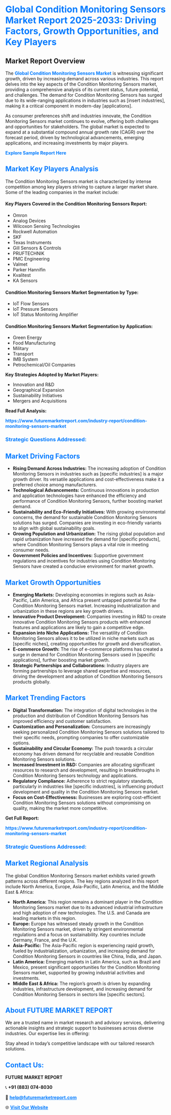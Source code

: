 <h1 style="color: #007BFF;">Global Condition Monitoring Sensors Market Report 2025-2033: Driving Factors, Growth Opportunities, and Key Players</h1>

<section id="overview">
<h2>Market Report Overview</h2>
<p>The <a href="https://www.futuremarketreport.com/industry-report/condition-monitoring-sensors-market" style="color: #007BFF; text-decoration: none;"><strong>Global Condition Monitoring Sensors Market</strong></a> is witnessing significant growth, driven by increasing demand across various industries. This report delves into the key aspects of the Condition Monitoring Sensors market, providing a comprehensive analysis of its current status, future potential, and challenges. The demand for Condition Monitoring Sensors has surged due to its wide-ranging applications in industries such as [insert industries], making it a critical component in modern-day [applications].</p>
<p>As consumer preferences shift and industries innovate, the Condition Monitoring Sensors market continues to evolve, offering both challenges and opportunities for stakeholders. The global market is expected to expand at a substantial compound annual growth rate (CAGR) over the forecast period, driven by technological advancements, emerging applications, and increasing investments by major players.</p>
</section>

<section id="overview">
<p><a href="https://www.futuremarketreport.com/request-sample/reportId=76550" style="color: #007BFF; text-decoration: none;"><strong>Explore Sample Report Here</strong></a></p>
</section>

<section id="key-players">
<h2 style="color: #007BFF;">Market Key Players Analysis</h2>
<p>The Condition Monitoring Sensors market is characterized by intense competition among key players striving to capture a larger market share. Some of the leading companies in the market include:</p>
<h4>Key Players Covered in the Condition Monitoring Sensors Report:</h4>
<ul><li>Omron</li><li>Analog Devices</li><li>Wilcoxon Sensing Technologies</li><li>Rockwell Automation</li><li>SKF</li><li>Texas Instruments</li><li>Gill Sensors &amp; Controls</li><li>PRUFTECHNIK</li><li>PMC Engineering</li><li>Valmet</li><li>Parker Hannifin</li><li>Kvalitest</li><li>KA Sensors</li></ul>
<h4>Condition Monitoring Sensors Market Segmentation by Type:</h4>
<ul><li>IoT Flow Sensors</li><li>IoT Pressure Sensors</li><li>IoT Status Monitoring Amplifier</li></ul>

<h4>Condition Monitoring Sensors Market Segmentation by Application:</h4>
<ul><li>Green Energy</li><li>Food Manufacturing</li><li>Military</li><li>Transport</li><li>IMB System</li><li>Petrochemical/Oil Companies</li></ul>
<p><strong>Key Strategies Adopted by Market Players:</strong></p>
<ul>
<li>Innovation and R&D</li>
<li>Geographical Expansion</li>
<li>Sustainability Initiatives</li>
<li>Mergers and Acquisitions</li>
</ul>
</section>

<section>
<p><strong>Read Full Analysis: </strong></p><a href="https://www.futuremarketreport.com/industry-report/condition-monitoring-sensors-market" style="color: #007BFF; text-decoration: none;"><strong>https://www.futuremarketreport.com/industry-report/condition-monitoring-sensors-market</strong></a>
<h3 style="color: #007BFF;">Strategic Questions Addressed:</h3>
</section>

<section id="driving-factors">
<h2 style="color: #007BFF;">Market Driving Factors</h2>
<ul>
<li><strong>Rising Demand Across Industries:</strong> The increasing adoption of Condition Monitoring Sensors in industries such as [specific industries] is a major growth driver. Its versatile applications and cost-effectiveness make it a preferred choice among manufacturers.</li>
<li><strong>Technological Advancements:</strong> Continuous innovations in production and application technologies have enhanced the efficiency and performance of Condition Monitoring Sensors, further boosting market demand.</li>
<li><strong>Sustainability and Eco-Friendly Initiatives:</strong> With growing environmental concerns, the demand for sustainable Condition Monitoring Sensors solutions has surged. Companies are investing in eco-friendly variants to align with global sustainability goals.</li>
<li><strong>Growing Population and Urbanization:</strong> The rising global population and rapid urbanization have increased the demand for [specific products], where Condition Monitoring Sensors plays a vital role in meeting consumer needs.</li>
<li><strong>Government Policies and Incentives:</strong> Supportive government regulations and incentives for industries using Condition Monitoring Sensors have created a conducive environment for market growth.</li>
</ul>
</section>

<section id="growth-opportunities">
<h2 style="color: #007BFF;">Market Growth Opportunities</h2>
<ul>
<li><strong>Emerging Markets:</strong> Developing economies in regions such as Asia-Pacific, Latin America, and Africa present untapped potential for the Condition Monitoring Sensors market. Increasing industrialization and urbanization in these regions are key growth drivers.</li>
<li><strong>Innovative Product Development:</strong> Companies investing in R&D to create innovative Condition Monitoring Sensors products with enhanced features and applications are likely to gain a competitive edge.</li>
<li><strong>Expansion into Niche Applications:</strong> The versatility of Condition Monitoring Sensors allows it to be utilized in niche markets such as [specific niches], creating opportunities for growth and diversification.</li>
<li><strong>E-commerce Growth:</strong> The rise of e-commerce platforms has created a surge in demand for Condition Monitoring Sensors used in [specific applications], further boosting market growth.</li>
<li><strong>Strategic Partnerships and Collaborations:</strong> Industry players are forming partnerships to leverage shared expertise and resources, driving the development and adoption of Condition Monitoring Sensors products globally.</li>
</ul>
</section>

<section id="trending-factors">
<h2 style="color: #007BFF;">Market Trending Factors</h2>
<ul>
<li><strong>Digital Transformation:</strong> The integration of digital technologies in the production and distribution of Condition Monitoring Sensors has improved efficiency and customer satisfaction.</li>
<li><strong>Customization and Personalization:</strong> Consumers are increasingly seeking personalized Condition Monitoring Sensors solutions tailored to their specific needs, prompting companies to offer customizable options.</li>
<li><strong>Sustainability and Circular Economy:</strong> The push towards a circular economy has driven demand for recyclable and reusable Condition Monitoring Sensors solutions.</li>
<li><strong>Increased Investment in R&D:</strong> Companies are allocating significant resources to research and development, resulting in breakthroughs in Condition Monitoring Sensors technology and applications.</li>
<li><strong>Regulatory Compliance:</strong> Adherence to strict regulatory standards, particularly in industries like [specific industries], is influencing product development and quality in the Condition Monitoring Sensors market.</li>
<li><strong>Focus on Cost-Effectiveness:</strong> Businesses are exploring cost-efficient Condition Monitoring Sensors solutions without compromising on quality, making the market more competitive.</li>
</ul>
</section>

<section>
<p><strong>Get Full Report: </strong></p><a href="https://www.futuremarketreport.com/industry-report/condition-monitoring-sensors-market" style="color: #007BFF; text-decoration: none;"><strong>https://www.futuremarketreport.com/industry-report/condition-monitoring-sensors-market</strong></a>
<h3 style="color: #007BFF;">Strategic Questions Addressed:</h3>
</section>


<section id="regional-analysis">
<h2 style="color: #007BFF;">Market Regional Analysis</h2>
<p>The global Condition Monitoring Sensors market exhibits varied growth patterns across different regions. The key regions analyzed in this report include North America, Europe, Asia-Pacific, Latin America, and the Middle East & Africa:</p>
<ul>
<li><strong>North America:</strong> This region remains a dominant player in the Condition Monitoring Sensors market due to its advanced industrial infrastructure and high adoption of new technologies. The U.S. and Canada are leading markets in this region.</li>
<li><strong>Europe:</strong> Europe has witnessed steady growth in the Condition Monitoring Sensors market, driven by stringent environmental regulations and a focus on sustainability. Key countries include Germany, France, and the U.K.</li>
<li><strong>Asia-Pacific:</strong> The Asia-Pacific region is experiencing rapid growth, fueled by industrialization, urbanization, and increasing demand for Condition Monitoring Sensors in countries like China, India, and Japan.</li>
<li><strong>Latin America:</strong> Emerging markets in Latin America, such as Brazil and Mexico, present significant opportunities for the Condition Monitoring Sensors market, supported by growing industrial activities and investments.</li>
<li><strong>Middle East & Africa:</strong> The region’s growth is driven by expanding industries, infrastructure development, and increasing demand for Condition Monitoring Sensors in sectors like [specific sectors].</li>
</ul>
</section>

<footer>
<h2 style="color: #007BFF;">About FUTURE MARKET REPORT</h2>
<p>We are a trusted name in market research and advisory services, delivering actionable insights and strategic support to businesses across diverse industries. Our expertise lies in offering:</p>

<p>Stay ahead in today’s competitive landscape with our tailored research solutions.</p>

<h2 style="color: #007BFF;">Contact Us:</h2>
<p><strong>FUTURE MARKET REPORT</strong></p>
<p>📞 <strong>+91 (883) 074-8030</strong></p>
<p>📧 <strong><a href="mailto:help@futuremarketreport.com" style="color: #007BFF;">help@futuremarketreport.com</a></strong></p>
<p>🌐 <strong><a href="https://www.futuremarketreport.com/" style="color: #007BFF;">Visit Our Website</a></strong></p>
</footer>